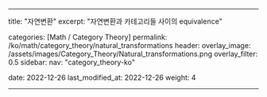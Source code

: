 ---

title: "자연변환"
excerpt: "자연변환과 카테고리들 사이의 equivalence"

categories: [Math / Category Theory]
permalink: /ko/math/category_theory/natural_transformations
header:
    overlay_image: /assets/images/Category_Theory/Natural_transformations.png
    overlay_filter: 0.5
sidebar: 
    nav: "category_theory-ko"

date: 2022-12-26
last_modified_at: 2022-12-26
weight: 4

---